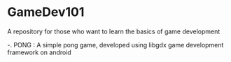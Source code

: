 # GameDev101
A repository for those who want to learn the basics of game development

-. PONG : A simple pong game, developed using libgdx game development framework on android
